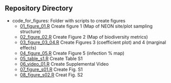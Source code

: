 ## Repository Directory

* code_for_figures: Folder with scripts to create figures
   * [01_figure_01.R](./code_for_01_figure_01.R) Create figure 1 (Map of NEON site/plot sampling structure)
   * [02_figure_02.R](./code_for_02_figure_02.R) Create Figure 2 (Map of biodiversity metrics) 
   * [03_figure_03_04.R](./code_for_03_figure_03_04.R) Create Figures 3 (coefficient plot) and 4 (marginal effects)
   * [04_figure_05.R](./code_for_04_figure_05.R) Create Figure 5 (infection % map)
   * [05_table_s1.R](./code_for_05_table_s1.R) Create Table S1
   * [06_video_01.R](./code_for_06_video_01.R) Create Supplemental Video
   * [07_figure_s01.R](./code_for_07_figure_s01.R) Create Fig. S1
   * [08_figure_s02.R](./code_for_08_figure_s02.R) Creat Fig. S2   